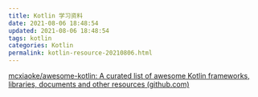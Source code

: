 ```yaml
---
title: Kotlin 学习资料
date: 2021-08-06 18:48:54
updated: 2021-08-06 18:48:54
tags: kotlin
categories: Kotlin
permalink: kotlin-resource-20210806.html
---
```


[mcxiaoke/awesome-kotlin: A curated list of awesome Kotlin frameworks, libraries, documents and other resources (github.com)](https://github.com/mcxiaoke/awesome-kotlin)


